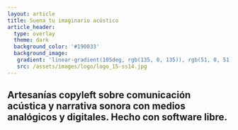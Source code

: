 ```yaml
---
layout: article
title: Suena tu imaginario acústico
article_header:
  type: overlay
  theme: dark
  background_color: '#190033'
  background_image:
   gradient: 'linear-gradient(105deg, rgb(135, 0, 135)), rgb(51, 0, 51))' 
   src: /assets/images/logo/logo_15-ss14.jpg
---
```


<div class="hero hero--center">
  <div class="hero__content">
    <h2>Artesanías copyleft sobre comunicación acústica y narrativa sonora con medios analógicos y digitales.  Hecho con software libre.</h2>
  </div>
</div>
